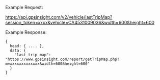 Example Request:

https://api.gpsinsight.com/v2/vehicle/lastTripMap?session_token=xxxx&vehicle=CA4531009036&width=600&height=600

Example Response:

    {
      head: { .... },
      data: {
        "last_trip_map": "https://www.gpsinsight.com/report/getTripMap.php?m=xxxxxxxxxxxxx&width=600&height=600"
      }
    }
